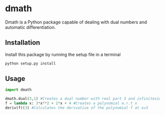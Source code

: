 # dmath

Dmath is a Python package capable of dealing with dual numbers and automatic differentiation.

## Installation

Install this package by running the setup file in a terminal

```bash
python setup.py install
```

## Usage

```python
import dmath

dmath.dual(3,1) #Creates a dual number with real part 3 and infinitesimal part 1
f = lambda x: 3*x**2 + 1*x + 4 #Creates a polynomial w.r.t x
deriv(f)(3) #Calculates the derivative of the polynomial f at x=3
```